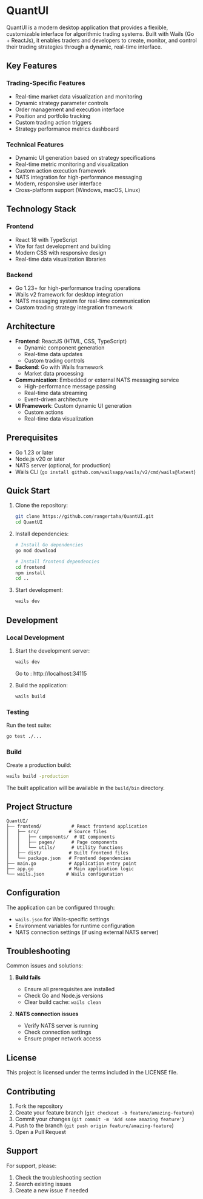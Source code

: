 # QuantUI

QuantUI is a modern desktop application that provides a flexible, customizable interface for algorithmic trading systems. Built with Wails (Go + ReactJs), it enables traders and developers to create, monitor, and control their trading strategies through a dynamic, real-time interface.

## Key Features

### Trading-Specific Features
- Real-time market data visualization and monitoring
- Dynamic strategy parameter controls
- Order management and execution interface
- Position and portfolio tracking
- Custom trading action triggers
- Strategy performance metrics dashboard

### Technical Features
- Dynamic UI generation based on strategy specifications
- Real-time metric monitoring and visualization
- Custom action execution framework
- NATS integration for high-performance messaging
- Modern, responsive user interface
- Cross-platform support (Windows, macOS, Linux)

## Technology Stack

### Frontend
- React 18 with TypeScript
- Vite for fast development and building
- Modern CSS with responsive design
- Real-time data visualization libraries

### Backend
- Go 1.23+ for high-performance trading operations
- Wails v2 framework for desktop integration
- NATS messaging system for real-time communication
- Custom trading strategy integration framework

## Architecture

- **Frontend**: ReactJS (HTML, CSS, TypeScript)
  - Dynamic component generation
  - Real-time data updates
  - Custom trading controls
- **Backend**: Go with Wails framework
  - Market data processing
- **Communication**: Embedded or external NATS messaging service
  - High-performance message passing
  - Real-time data streaming
  - Event-driven architecture
- **UI Framework**: Custom dynamic UI generation
  - Custom actions
  - Real-time data visualization

## Prerequisites

- Go 1.23 or later
- Node.js v20 or later
- NATS server (optional, for production)
- Wails CLI (`go install github.com/wailsapp/wails/v2/cmd/wails@latest`)

## Quick Start

1. Clone the repository:
   ```bash
   git clone https://github.com/rangertaha/QuantUI.git
   cd QuantUI
   ```

2. Install dependencies:
   ```bash
   # Install Go dependencies
   go mod download

   # Install frontend dependencies
   cd frontend
   npm install
   cd ..
   ```

3. Start development:
   ```bash
   wails dev
   ```

## Development

### Local Development
1. Start the development server:
   ```bash
   wails dev
   ```

   Go to : http://localhost:34115

   

2. Build the application:
   ```bash
   wails build
   ```

### Testing
Run the test suite:
```bash
go test ./...
```

### Build
Create a production build:
```bash
wails build -production
```
The built application will be available in the `build/bin` directory.

## Project Structure

```
QuantUI/
├── frontend/           # React frontend application
│   ├── src/           # Source files
│   │   ├── components/  # UI components
│   │   ├── pages/      # Page components
│   │   └── utils/      # Utility functions
│   ├── dist/          # Built frontend files
│   └── package.json   # Frontend dependencies
├── main.go            # Application entry point
├── app.go             # Main application logic
└── wails.json        # Wails configuration
```

## Configuration

The application can be configured through:
- `wails.json` for Wails-specific settings
- Environment variables for runtime configuration
- NATS connection settings (if using external NATS server)

## Troubleshooting

Common issues and solutions:

1. **Build fails**
   - Ensure all prerequisites are installed
   - Check Go and Node.js versions
   - Clear build cache: `wails clean`

2. **NATS connection issues**
   - Verify NATS server is running
   - Check connection settings
   - Ensure proper network access

## License

This project is licensed under the terms included in the LICENSE file.

## Contributing

1. Fork the repository
2. Create your feature branch (`git checkout -b feature/amazing-feature`)
3. Commit your changes (`git commit -m 'Add some amazing feature'`)
4. Push to the branch (`git push origin feature/amazing-feature`)
5. Open a Pull Request

## Support

For support, please:
1. Check the troubleshooting section
2. Search existing issues
3. Create a new issue if needed
